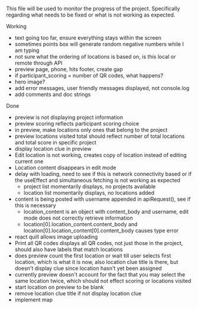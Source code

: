 This file will be used to monitor the progress of the project.
Specifically regarding what needs to be fixed or what is not working as expected.

Working
- text going too far, ensure everything stays within the screen
- sometimes points box will generate random negative numbers while I am typing
- not sure what the ordering of locations is based on, is this local or remote through API
- preview page, phone, hits footer, create gap
- if participant_scoring = number of QR codes, what happens?
- hero image?
- add error messages, user friendly messages displayed, not console.log
- add comments and doc strings

Done
- preview is not displaying project information
- preview scoring reflects participant scoring choice
- in preview, make locations only ones that belong to the project
- preview locations visited total should reflect number of total locations and total score in specific project
- display location clue in preview
- Edit location is not working, creates copy of location instead of editing current one
- Location content disappears in edit mode
- delay with loading, need to see if this is network connectivity based or if the useEffect and simultaneous fetching is not working as expected
    - project list momentarily displays, no projects available
    - location list momentarily displays, no locations added
- content is being posted with username appended in apiRequest(), see if this is necessary
    - location_content is an object with content_body and username, edit mode does not correctly retrieve information
    - location[0].location_content.content_body and location[0].location_content[0].content_body causes type error
- react quill allows image uploading
- Print all QR codes displays all QR codes, not just those in the project, should also have labels that match locations
- does preview count the first location or wait till user selects first location, which is what it is now, also location clue title is there, but doesn't display clue since location hasn't yet been assigned
- currently preview doesn't account for the fact that you may select the same location twice, which should not effect scoring or locations visited
- start location on preview to be blank
- remove location clue title if not display location clue
- implement map
